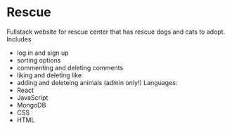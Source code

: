 # Rescue
Fullstack website for rescue center that has rescue dogs and cats to adopt.
Includes
- log in and sign up
- sorting options
- commenting and deleting comments
- liking and deleting like
- adding and deleteing animals (admin only!)
Languages:
- React
- JavaScript
- MongoDB
- CSS
- HTML
